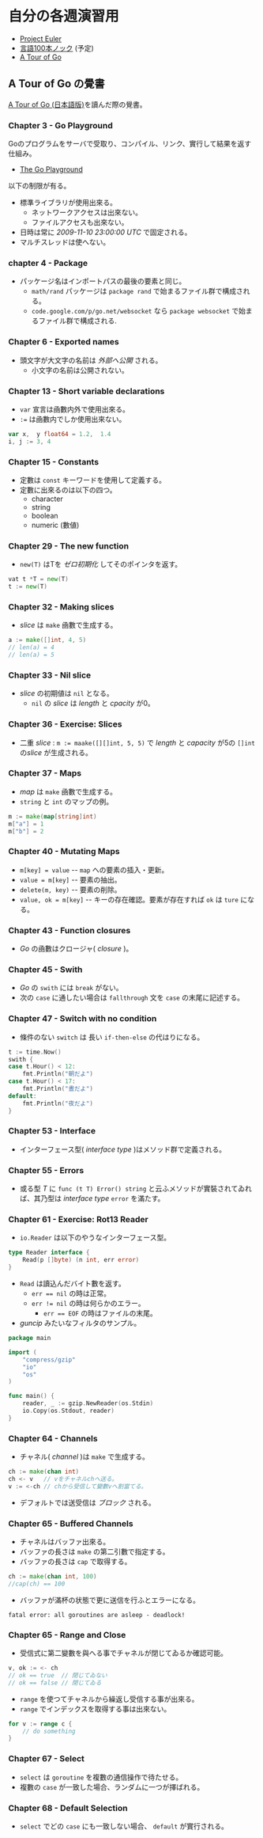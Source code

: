 # 自分の各週演習用

* [Project Euler](https://projecteuler.net/)
* [言語100本ノック](http://www.cl.ecei.tohoku.ac.jp/nlp100/) (予定)
* [A Tour of Go](https://go-tour-jp.appspot.com/list)

## A Tour of Go の覺書

[A Tour of Go (日本語版)](http://go-tour-jp.appspot.com/)を讀んだ際の覺書。

### Chapter 3 - Go Playground

Goのプログラムをサーバで受取り、コンパイル、リンク、實行して結果を返す仕組み。

* [The Go Playground](http://play.golang.org/)

以下の制限が有る。

* 標準ライブラリが使用出來る。
  * ネットワークアクセスは出來ない。
  * ファイルアクセスも出來ない。
* 日時は常に *2009-11-10 23:00:00 UTC* で固定される。
* マルチスレッドは使へない。

### chapter 4 - Package

* パッケージ名はインポートパスの最後の要素と同じ。
  * `math/rand` パッケージは `package rand` で始まるファイル群で構成される。
  * `code.google.com/p/go.net/websocket` なら `package websocket` で始まるファイル群で構成される.

### Chapter 6 - Exported names

* 頭文字が大文字の名前は *外部へ公開* される。
  * 小文字の名前は公開されない。

### Chapter 13 - Short variable declarations

* `var` 宣言は凾數内外で使用出來る。
* `:=`  は凾數内でしか使用出來ない。

```go
var x,  y float64 = 1.2,  1.4
i, j := 3, 4
```

### Chapter 15 - Constants

* 定數は `const` キーワードを使用して定義する。
* 定數に出來るのは以下の四つ。
  * character
  * string
  * boolean
  * numeric (數値)

### Chapter 29 - The new function

* `new(T)` はTを *ゼロ初期化* してそのポインタを返す。

```go
vat t *T = new(T)
t := new(T)
```

### Chapter 32 - Making slices

* *slice* は `make` 凾數で生成する。

```go
a := make([]int, 4, 5)
// len(a) = 4
// len(a) = 5
```


### Chapter 33 - Nil slice

* *slice* の初期値は `nil` となる。
  * `nil` の *slice* は *length* と *cpacity* が0。

### Chapter 36 - Exercise: Slices

* 二重 *slice* : `m := maake([][]int, 5, 5)` で *length* と *capacity* が5の `[]int` の*slice* が生成される。

### Chapter 37 - Maps

* *map* は `make` 凾數で生成する。
* `string` と `int` のマップの例。

```go
m := make(map[string]int)
m["a"] = 1
m["b"] = 2
```

### Chapter 40 - Mutating Maps

* `m[key] = value` -- `map` への要素の插入・更新。
* `value = m[key]` -- 要素の抽出。
* `delete(m, key)` -- 要素の削除。
* `value, ok = m[key]` -- キーの存在確認。要素が存在すれば `ok` は `ture` になる。

### Chapter 43 - Function closures

* *Go* の凾數はクロージャ( *closure* )。

### Chapter 45 - Swith

* *Go* の `swith` には `break` がない。
* 次の `case` に通したい場合は `fallthrough` 文を `case` の末尾に記述する。

### Chapter 47 - Switch with no condition

* 條件のない `switch` は 長い `if-then-else` の代はりになる。

```go
t := time.Now()
swith {
case t.Hour() < 12:
    fmt.Println("朝だよ")
case t.Hour() < 17:
    fmt.Println("晝だよ")
default:
    fmt.Println("夜だよ")
}
```

### Chapter 53 - Interface

* インターフェース型( *interface type* )はメソッド群で定義される。

### Chapter 55 - Errors

* 或る型 *T* に `func (t T) Error() string` と云ふメソッドが實裝されてゐれば、其乃型は *interface type* `error` を滿たす。


### Chapter 61 - Exercise: Rot13 Reader

* `io.Reader` は以下のやうなインターフェース型。

```go
type Reader interface {
    Read(p []byte) (n int, err error)
}
```

* `Read` は讀込んだバイト數を返す。
  * `err == nil` の時は正常。
  * `err != nil` の時は何らかのエラー。
    * `err == EOF` の時はファイルの末尾。
* *guncip* みたいなフィルタのサンプル。

```go
package main

import (
	"compress/gzip"
	"io"
	"os"
)

func main() {
	reader, _ := gzip.NewReader(os.Stdin)
	io.Copy(os.Stdout, reader)
}
```

### Chapter 64 - Channels

* チャネル( *channel* )は `make` で生成する。

```go
ch := make(chan int)
ch <- v   // vをチャネルchへ送る。
v := <-ch // chから受信して變數vへ割當てる。
```

* デフォルトでは送受信は *ブロック* される。

### Chapter 65 - Buffered Channels

* チャネルはバッファ出來る。
* バッファの長さは `make` の第二引數で指定する。
* バッファの長さは `cap` で取得する。

```go
ch := make(chan int, 100)
//cap(ch) == 100
```

* バッファが滿杯の状態で更に送信を行ふとエラーになる。

```
fatal error: all goroutines are asleep - deadlock!
```

### Chapter 65 - Range and Close

* 受信式に第二變數を與へる事でチャネルが閉じてゐるか確認可能。

```go
v, ok := <- ch
// ok == true  // 閉じてゐない
// ok == false // 閉じてゐる
```

* `range` を使つてチャネルから繰返し受信する事が出來る。
* `range` でインデックスを取得する事は出來ない。

```go
for v := range c {
    // do something
}
```

### Chapter 67 - Select

* `select` は `goroutine` を複數の通信操作で待たせる。
* 複數の `case` が一致した場合、ランダムに一つが擇ばれる。

### Chapter 68 - Default Selection

* `select` でどの `case` にも一致しない場合、 `default` が實行される。
